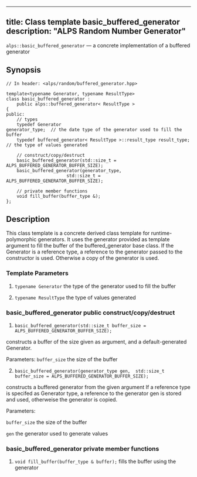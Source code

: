 
---
title: Class template basic_buffered_generator
description: "ALPS Random Number Generator"
---

`alps::basic_buffered_generator` — a concrete implementation of a buffered generator

## Synopsis
    // In header: <alps/random/buffered_generator.hpp>

    template<typename Generator, typename ResultType> 
    class basic_buffered_generator :
        public alps::buffered_generator< ResultType >
    {
    public:
        // types
        typedef Generator                                     generator_type;  // the date type of the generator used to fill the buffer 
        typedef buffered_generator< ResultType >::result_type result_type;     // the type of values generated 

        // construct/copy/destruct
        basic_buffered_generator(std::size_t = ALPS_BUFFERED_GENERATOR_BUFFER_SIZE);
        basic_buffered_generator(generator_type, 
                           std::size_t = ALPS_BUFFERED_GENERATOR_BUFFER_SIZE);

        // private member functions
        void fill_buffer(buffer_type &);
    };
    
## Description

This class template is a concrete derived class template for runtime-polymorphic generators. It uses the generator provided as template argument to fill the buffer of the buffered_generator base class. If the Generator is a reference type, a reference to the generator passed to the constructor is used. Otherwise a copy of the generator is used.

### Template Parameters

1. `typename Generator`
the type of the generator used to fill the buffer

2. `typename ResultType`
the type of values generated

### basic_buffered_generator public construct/copy/destruct

1. `basic_buffered_generator(std::size_t buffer_size = ALPS_BUFFERED_GENERATOR_BUFFER_SIZE);`

constructs a buffer of the size given as argument, and a default-generated Generator.

Parameters: `buffer_size` the size of the buffer

2. `basic_buffered_generator(generator_type gen, 
                         std::size_t buffer_size = ALPS_BUFFERED_GENERATOR_BUFFER_SIZE);`

constructs a buffered generator from the given argument If a reference type is specifed as Generator type, a reference to the generator gen is stored and used, otherweise the generator is copied.

Parameters:

 `buffer_size` the size of the buffer

 `gen` the generator used to generate values

### basic_buffered_generator private member functions

1. `void fill_buffer(buffer_type & buffer);`
fills the buffer using the generator
